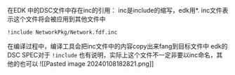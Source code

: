 在EDK 中的DSC文件中存在inc的引用：
inc是include的缩写，edk用*. inc文件表示这个文件将会被应用到其他文件中
```
!include NetworkPkg/Network.fdf.inc
```
在编译过程中，编译工具会把inc文件中的内容copy出来fang到目标文件中
edk的DSC SPEC对于 `!include` 也有说明，实际上这个文件不一定非要以inc命名，其他的也可以
![[Pasted image 20240108182821.png]]

